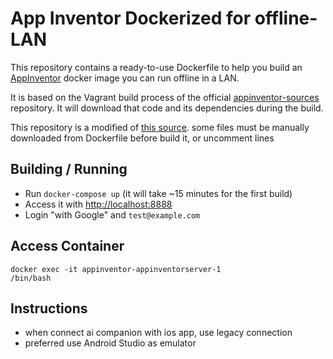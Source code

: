 # App Inventor Dockerized for offline-LAN

This repository contains a ready-to-use Dockerfile to help you build an [AppInventor](https://appinventor.mit.edu) docker image you can run offline in a LAN.

It is based on the Vagrant build process of the official [appinventor-sources](https://github.com/mit-cml/appinventor-sources) repository. It will download that code and its dependencies during the build.

This repository is a modified of [this source](https://gitee.com/better319/appinventor-docker). some files must be manually downloaded from Dockerfile before build it, or uncomment lines

## Building / Running

- Run `docker-compose up` (it will take ~15 minutes for the first build)
- Access it with <http://localhost:8888>
- Login "with Google" and `test@example.com`

## Access Container

<code>docker exec -it appinventor-appinventorserver-1 /bin/bash</code>


## Instructions
- when connect ai companion with ios app, use legacy connection
- preferred use Android Studio as emulator